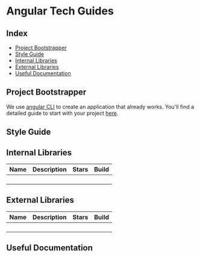 # Angular Tech Guides

## Index

- [Project Bootstrapper](#project-bootstrapper)
- [Style Guide](#style-guide)
- [Internal Libraries](#internal-libraries)
- [External Libraries](#external-libraries)
- [Useful Documentation](#useful-documentation)

## Project Bootstrapper
We use [angular CLI](https://cli.angular.io/) to create an application that already works. You'll find a detailed guide to start with your project [here](https://github.com/Wolox/tech-guides/frontend/angular/docs/kickoff.md).

## Style Guide

## Internal Libraries

|Name|Description|Stars|Build|
|----|-----------|-----|-----|
| | | | |
| | | | |
| | | | |
| | | | |

## External Libraries

|Name|Description|Stars|Build|
|----|-----------|-----|-----|
| | | | |
| | | | |
| | | | |
| | | | |

## Useful Documentation
